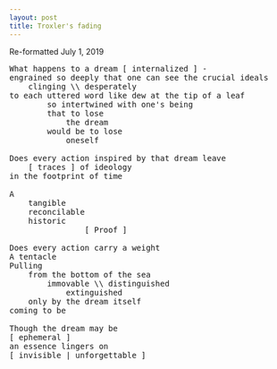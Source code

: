 ```yaml
---
layout: post
title: Troxler's fading
---
```

Re-formatted July 1, 2019

<pre>
What happens to a dream [ internalized ] -
engrained so deeply that one can see the crucial ideals
    clinging \\ desperately
to each uttered word like dew at the tip of a leaf
        so intertwined with one's being
        that to lose
            the dream
        would be to lose
            oneself

Does every action inspired by that dream leave
    [ traces ] of ideology
in the footprint of time

A
    tangible
    reconcilable
    historic
                [ Proof ]

Does every action carry a weight
A tentacle
Pulling
    from the bottom of the sea
        immovable \\ distinguished
            extinguished
    only by the dream itself
coming to be

Though the dream may be
[ ephemeral ]
an essence lingers on
[ invisible | unforgettable ]
</pre>